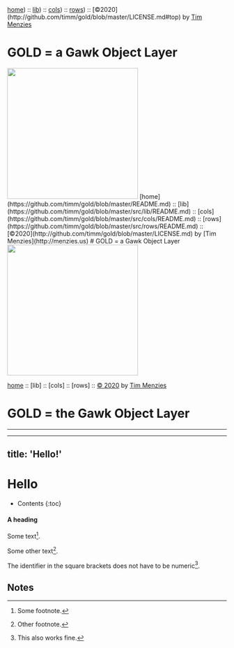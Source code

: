 <a name=top>
<a href="https://github.com/timm/gold/blob/master/README.md#top">home</a>) ::
<a href="https://github.com/timm/gold/blob/master/src/lib/README.md#top">lib</a>) ::
<a href="https://github.com/timm/gold/blob/master/src/cols/README.md#top">cols</a>) ::
<a href="https://github.com/timm/gold/blob/master/src/rows/README.md#top">rows</a>) ::
[&copy;2020](http://github.com/timm/gold/blob/master/LICENSE.md#top) by <a href="http://menzies.us">Tim Menzies</a>
<h1> GOLD = a Gawk Object Layer</h1>
<img width=300 src="https://raw.githubusercontent.com/timm/gold/master/etc/img/auk.png">

<a name=top>
[home](https://github.com/timm/gold/blob/master/README.md) ::
[lib](https://github.com/timm/gold/blob/master/src/lib/README.md) ::
[cols](https://github.com/timm/gold/blob/master/src/cols/README.md) ::
[rows](https://github.com/timm/gold/blob/master/src/rows/README.md) ::
[&copy;2020](http://github.com/timm/gold/blob/master/LICENSE.md) by [Tim Menzies](http://menzies.us)
# GOLD = a Gawk Object Layer
<img  width=300 src="https://raw.githubusercontent.com/timm/gold/master/etc/img/auk.png">

[home](http://github.com/timm/gold/README.me) ::
[lib] ::
[cols] ::
[rows] ::
[&copy; 2020](http://github.com/timm/gold/LICENSE.md) by [Tim Menzies](http://menzies.us)   
# GOLD = the Gawk Object Layer
----- 

---
title: 'Hello!'
---

#  Hello

- Contents
{:toc}

#### A heading

Some text[^1].

Some other text[^2].

The identifier in the square brackets does not have to be numeric[^my_footnote].

## Notes

[^1]: Some footnote.
[^2]: Other footnote.
[^my_footnote]: This also works fine.
